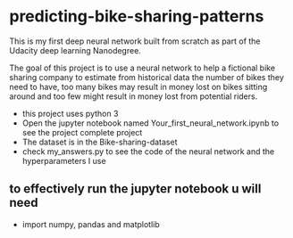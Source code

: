 # predicting-bike-sharing-patterns
This is my first deep neural network built from scratch as part of the Udacity deep learning Nanodegree.


The goal of this project is to use a neural network to help a fictional bike sharing company to estimate from historical data the number of bikes they need to have, too many bikes may result in money lost on bikes sitting around and too few might result in money lost from potential riders.



* this project uses python 3
* Open the jupyter notebook named Your_first_neural_network.ipynb to see the project complete project
* The dataset is in the Bike-sharing-dataset
* check my_answers.py to see the code of the neural network and the hyperparameters I use

## to effectively run the jupyter notebook u will need 
* import numpy, pandas and matplotlib

